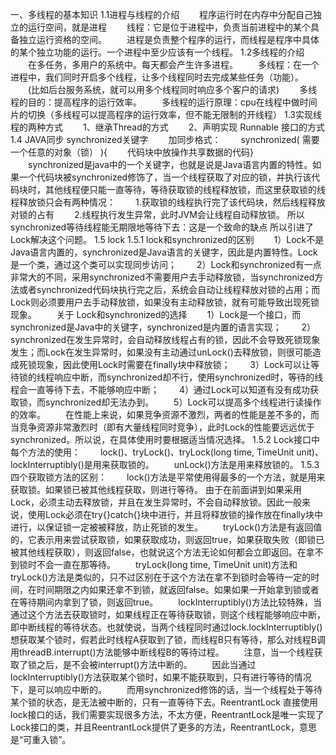 一、多线程的基本知识
1.1进程与线程的介绍
　　程序运行时在内存中分配自己独立的运行空间，就是进程
　　线程：它是位于进程中，负责当前进程中的某个具备独立运行资格的空间。
　　进程是负责整个程序的运行，而线程是程序中具体的某个独立功能的运行。一个进程中至少应该有一个线程。
1.2多线程的介绍
　　在多任务，多用户的系统中。每天都会产生许多进程。
　　多线程：在一个进程中，我们同时开启多个线程，让多个线程同时去完成某些任务（功能）。
　　(比如后台服务系统，就可以用多个线程同时响应多个客户的请求)
　　多线程的目的：提高程序的运行效率。
　　多线程的运行原理：cpu在线程中做时间片的切换（多线程可以提高程序的运行效率，但不能无限制的开线程）
1.3实现线程的两种方式
　　1、继承Thread的方式
　　2、声明实现 Runnable 接口的方式
1.4 JAVA同步 synchronized关键字
　　加同步格式：
　　synchronized( 需要一个任意的对象（锁） ){
　　代码块中放操作共享数据的代码}
　　synchronized是java中的一个关键字，也就是说是Java语言内置的特性。如果一个代码块被synchronized修饰了，当一个线程获取了对应的锁，并执行该代码块时，其他线程便只能一直等待，等待获取锁的线程释放锁，而这里获取锁的线程释放锁只会有两种情况：
　　1.获取锁的线程执行完了该代码块，然后线程释放对锁的占有
　　2.线程执行发生异常，此时JVM会让线程自动释放锁。
所以synchronized等待线程能无期限地等待下去：这是一个致命的缺点
所以引进了Lock解决这个问题。
1.5 lock
1.5.1 lock和synchronized的区别
　　1）Lock不是Java语言内置的，synchronized是Java语言的关键字，因此是内置特性。Lock是一个类，通过这个类可以实现同步访问；
　　2）Lock和synchronized有一点非常大的不同，采用synchronized不需要用户去手动释放锁，当synchronized方法或者synchronized代码块执行完之后，系统会自动让线程释放对锁的占用；而Lock则必须要用户去手动释放锁，如果没有主动释放锁，就有可能导致出现死锁现象。
       关于 Lock和synchronized的选择
　　1）Lock是一个接口，而synchronized是Java中的关键字，synchronized是内置的语言实现；
　　2）synchronized在发生异常时，会自动释放线程占有的锁，因此不会导致死锁现象发生；而Lock在发生异常时，如果没有主动通过unLock()去释放锁，则很可能造成死锁现象，因此使用Lock时需要在finally块中释放锁；
　　3）Lock可以让等待锁的线程响应中断，而synchronized却不行，使用synchronized时，等待的线程会一直等待下去，不能够响应中断；
　　4）通过Lock可以知道有没有成功获取锁，而synchronized却无法办到。
　　5）Lock可以提高多个线程进行读操作的效率。
　　在性能上来说，如果竞争资源不激烈，两者的性能是差不多的，而当竞争资源非常激烈时（即有大量线程同时竞争），此时Lock的性能要远远优于synchronized。所以说，在具体使用时要根据适当情况选择。
1.5.2 Lock接口中每个方法的使用：
　　lock()、tryLock()、tryLock(long time, TimeUnit unit)、lockInterruptibly()是用来获取锁的。
　　unLock()方法是用来释放锁的。
1.5.3 四个获取锁方法的区别：
　　lock()方法是平常使用得最多的一个方法，就是用来获取锁。如果锁已被其他线程获取，则进行等待。
由于在前面讲到如果采用Lock，必须主动去释放锁，并且在发生异常时，不会自动释放锁。因此一般来说，使用Lock必须在try{}catch{}块中进行，并且将释放锁的操作放在finally块中进行，以保证锁一定被被释放，防止死锁的发生。
　　tryLock()方法是有返回值的，它表示用来尝试获取锁，如果获取成功，则返回true，如果获取失败（即锁已被其他线程获取），则返回false，也就说这个方法无论如何都会立即返回。在拿不到锁时不会一直在那等待。
　　tryLock(long time, TimeUnit unit)方法和tryLock()方法是类似的，只不过区别在于这个方法在拿不到锁时会等待一定的时间，在时间期限之内如果还拿不到锁，就返回false。如果如果一开始拿到锁或者在等待期间内拿到了锁，则返回true。
　　lockInterruptibly()方法比较特殊，当通过这个方法去获取锁时，如果线程正在等待获取锁，则这个线程能够响应中断，即中断线程的等待状态。也就使说，当两个线程同时通过lock.lockInterruptibly()想获取某个锁时，假若此时线程A获取到了锁，而线程B只有等待，那么对线程B调用threadB.interrupt()方法能够中断线程B的等待过程。
　　注意，当一个线程获取了锁之后，是不会被interrupt()方法中断的。
　　因此当通过lockInterruptibly()方法获取某个锁时，如果不能获取到，只有进行等待的情况下，是可以响应中断的。
　　而用synchronized修饰的话，当一个线程处于等待某个锁的状态，是无法被中断的，只有一直等待下去。ReentrantLock
直接使用lock接口的话，我们需要实现很多方法，不太方便，ReentrantLock是唯一实现了Lock接口的类，并且ReentrantLock提供了更多的方法，ReentrantLock，意思是“可重入锁”。
